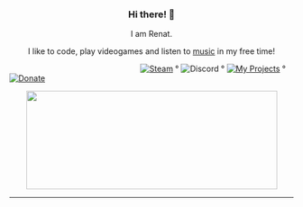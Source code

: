 <h3 align="center">Hi there! 👋</h3>  

<p align="center">I am Renat.</p>   
<p align="center">I like to code, play videogames and listen to <a href="https://open.spotify.com/playlist/4F2uq54Th5f2IMALjGGGJH?si=a288308f89ac43a6">music</a> in my free time!</p>   

&nbsp;&nbsp;&nbsp;&nbsp;&nbsp;&nbsp;&nbsp;&nbsp;&nbsp;&nbsp;&nbsp;&nbsp;&nbsp;&nbsp;&nbsp;&nbsp;&nbsp;&nbsp;&nbsp;&nbsp;&nbsp;&nbsp;&nbsp;&nbsp;&nbsp;&nbsp;&nbsp;&nbsp;&nbsp;&nbsp;&nbsp;&nbsp;&nbsp;&nbsp;&nbsp;&nbsp;&nbsp;&nbsp;&nbsp;&nbsp;&nbsp;&nbsp;&nbsp;&nbsp;&nbsp;&nbsp;&nbsp;&nbsp;&nbsp;&nbsp;&nbsp;&nbsp;&nbsp;&nbsp;&nbsp;&nbsp;&nbsp;&nbsp;
[![Steam](https://img.shields.io/badge/Steam-green)](https://steamcommunity.com/id/terroristu) °
![Discord](https://img.shields.io/badge/-sculex%239159-blueviolet) °
[![My Projects](https://img.shields.io/badge/%20My%20Projects%20-purple)](https://github.com/users/sculex/projects/4) °
[![Donate](https://img.shields.io/badge/PayPal-blue)](https://paypal.me/sclxu)

<p align="center">
  <img width="445" height="175" src="https://github-readme-stats.vercel.app/api?username=sculex&show_icons=true&theme=dracula&include_all_commits=true&count_private=true">
</p>
  
---
